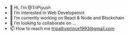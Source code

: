 - 👋 Hi, I’m @TriPiyush
- 👀 I’m interested in Web Developemnt 
- 🌱 I’m currently working on React & Node and Blockchain
- 💞️ I’m looking to collaborate on ...
- 📫 How to reach me tripathyprince1993@gmail.com

<!---
TriPiyush/TriPiyush is a ✨ special ✨ repository because its `README.md` (this file) appears on your GitHub profile.
You can click the Preview link to take a look at your changes.
--->
